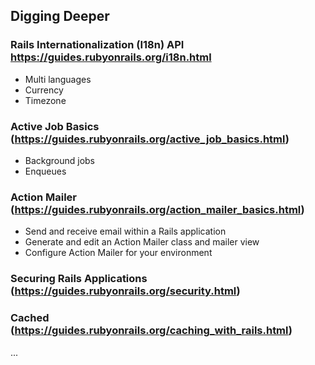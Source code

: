 ## Digging Deeper

### Rails Internationalization (I18n) API https://guides.rubyonrails.org/i18n.html
+ Multi languages
+ Currency
+ Timezone

### Active Job Basics (https://guides.rubyonrails.org/active_job_basics.html)
+ Background jobs
+ Enqueues

### Action Mailer (https://guides.rubyonrails.org/action_mailer_basics.html)
+ Send and receive email within a Rails application
+ Generate and edit an Action Mailer class and mailer view
+ Configure Action Mailer for your environment

### Securing Rails Applications (https://guides.rubyonrails.org/security.html)
### Cached (https://guides.rubyonrails.org/caching_with_rails.html)

...
